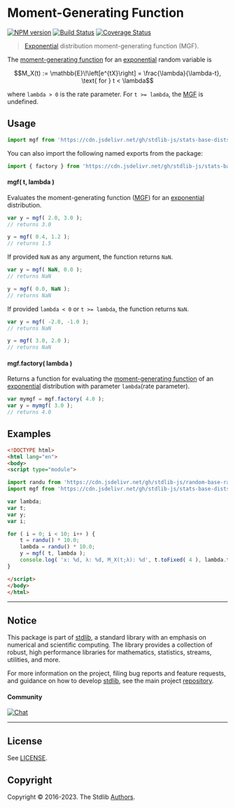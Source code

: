 <!--

@license Apache-2.0

Copyright (c) 2018 The Stdlib Authors.

Licensed under the Apache License, Version 2.0 (the "License");
you may not use this file except in compliance with the License.
You may obtain a copy of the License at

   http://www.apache.org/licenses/LICENSE-2.0

Unless required by applicable law or agreed to in writing, software
distributed under the License is distributed on an "AS IS" BASIS,
WITHOUT WARRANTIES OR CONDITIONS OF ANY KIND, either express or implied.
See the License for the specific language governing permissions and
limitations under the License.

-->

# Moment-Generating Function

[![NPM version][npm-image]][npm-url] [![Build Status][test-image]][test-url] [![Coverage Status][coverage-image]][coverage-url] <!-- [![dependencies][dependencies-image]][dependencies-url] -->

> [Exponential][exponential-distribution] distribution moment-generating function (MGF).

<!-- Section to include introductory text. Make sure to keep an empty line after the intro `section` element and another before the `/section` close. -->

<section class="intro">

The [moment-generating function][mgf] for an [exponential][exponential-distribution] random variable is

<!-- <equation class="equation" label="eq:exponential_mgf_function" align="center" raw="M_X(t) := \mathbb{E}\!\left[e^{tX}\right] = \frac{\lambda}{\lambda-t}, \text{ for } t < \lambda" alt="Moment-generating function (MGF) for an exponential distribution."> -->

```math
M_X(t) := \mathbb{E}\!\left[e^{tX}\right] = \frac{\lambda}{\lambda-t}, \text{ for } t < \lambda
```

<!-- <div class="equation" align="center" data-raw-text="M_X(t) := \mathbb{E}\!\left[e^{tX}\right] = \frac{\lambda}{\lambda-t}, \text{ for } t &lt; \lambda" data-equation="eq:exponential_mgf_function">
    <img src="https://cdn.jsdelivr.net/gh/stdlib-js/stdlib@51534079fef45e990850102147e8945fb023d1d0/lib/node_modules/@stdlib/stats/base/dists/exponential/mgf/docs/img/equation_exponential_mgf_function.svg" alt="Moment-generating function (MGF) for an exponential distribution.">
    <br>
</div> -->

<!-- </equation> -->

where `lambda > 0` is the rate parameter. For `t >= lambda`, the [MGF][mgf] is undefined.

</section>

<!-- /.intro -->

<!-- Package usage documentation. -->



<section class="usage">

## Usage

```javascript
import mgf from 'https://cdn.jsdelivr.net/gh/stdlib-js/stats-base-dists-exponential-mgf@esm/index.mjs';
```

You can also import the following named exports from the package:

```javascript
import { factory } from 'https://cdn.jsdelivr.net/gh/stdlib-js/stats-base-dists-exponential-mgf@esm/index.mjs';
```

#### mgf( t, lambda )

Evaluates the moment-generating function ([MGF][mgf]) for an [exponential][exponential-distribution] distribution.

```javascript
var y = mgf( 2.0, 3.0 );
// returns 3.0

y = mgf( 0.4, 1.2 );
// returns 1.5
```

If provided `NaN` as any argument, the function returns `NaN`.

```javascript
var y = mgf( NaN, 0.0 );
// returns NaN

y = mgf( 0.0, NaN );
// returns NaN
```

If provided `lambda < 0` or `t >= lambda`, the function returns `NaN`.

```javascript
var y = mgf( -2.0, -1.0 );
// returns NaN

y = mgf( 3.0, 2.0 );
// returns NaN
```

#### mgf.factory( lambda )

Returns a function for evaluating the [moment-generating function][mgf] of an [exponential][exponential-distribution] distribution with parameter `lambda`(rate parameter).

```javascript
var mymgf = mgf.factory( 4.0 );
var y = mymgf( 3.0 );
// returns 4.0
```

</section>

<!-- /.usage -->

<!-- Package usage notes. Make sure to keep an empty line after the `section` element and another before the `/section` close. -->

<section class="notes">

</section>

<!-- /.notes -->

<!-- Package usage examples. -->

<section class="examples">

## Examples

<!-- eslint no-undef: "error" -->

```html
<!DOCTYPE html>
<html lang="en">
<body>
<script type="module">

import randu from 'https://cdn.jsdelivr.net/gh/stdlib-js/random-base-randu@esm/index.mjs';
import mgf from 'https://cdn.jsdelivr.net/gh/stdlib-js/stats-base-dists-exponential-mgf@esm/index.mjs';

var lambda;
var t;
var y;
var i;

for ( i = 0; i < 10; i++ ) {
    t = randu() * 10.0;
    lambda = randu() * 10.0;
    y = mgf( t, lambda );
    console.log( 'x: %d, λ: %d, M_X(t;λ): %d', t.toFixed( 4 ), lambda.toFixed( 4 ), y.toFixed( 4 ) );
}

</script>
</body>
</html>
```

</section>

<!-- /.examples -->

<!-- Section to include cited references. If references are included, add a horizontal rule *before* the section. Make sure to keep an empty line after the `section` element and another before the `/section` close. -->

<section class="references">

</section>

<!-- /.references -->

<!-- Section for related `stdlib` packages. Do not manually edit this section, as it is automatically populated. -->

<section class="related">

</section>

<!-- /.related -->

<!-- Section for all links. Make sure to keep an empty line after the `section` element and another before the `/section` close. -->


<section class="main-repo" >

* * *

## Notice

This package is part of [stdlib][stdlib], a standard library with an emphasis on numerical and scientific computing. The library provides a collection of robust, high performance libraries for mathematics, statistics, streams, utilities, and more.

For more information on the project, filing bug reports and feature requests, and guidance on how to develop [stdlib][stdlib], see the main project [repository][stdlib].

#### Community

[![Chat][chat-image]][chat-url]

---

## License

See [LICENSE][stdlib-license].


## Copyright

Copyright &copy; 2016-2023. The Stdlib [Authors][stdlib-authors].

</section>

<!-- /.stdlib -->

<!-- Section for all links. Make sure to keep an empty line after the `section` element and another before the `/section` close. -->

<section class="links">

[npm-image]: http://img.shields.io/npm/v/@stdlib/stats-base-dists-exponential-mgf.svg
[npm-url]: https://npmjs.org/package/@stdlib/stats-base-dists-exponential-mgf

[test-image]: https://github.com/stdlib-js/stats-base-dists-exponential-mgf/actions/workflows/test.yml/badge.svg?branch=main
[test-url]: https://github.com/stdlib-js/stats-base-dists-exponential-mgf/actions/workflows/test.yml?query=branch:main

[coverage-image]: https://img.shields.io/codecov/c/github/stdlib-js/stats-base-dists-exponential-mgf/main.svg
[coverage-url]: https://codecov.io/github/stdlib-js/stats-base-dists-exponential-mgf?branch=main

<!--

[dependencies-image]: https://img.shields.io/david/stdlib-js/stats-base-dists-exponential-mgf.svg
[dependencies-url]: https://david-dm.org/stdlib-js/stats-base-dists-exponential-mgf/main

-->

[chat-image]: https://img.shields.io/gitter/room/stdlib-js/stdlib.svg
[chat-url]: https://app.gitter.im/#/room/#stdlib-js_stdlib:gitter.im

[stdlib]: https://github.com/stdlib-js/stdlib

[stdlib-authors]: https://github.com/stdlib-js/stdlib/graphs/contributors

[umd]: https://github.com/umdjs/umd
[es-module]: https://developer.mozilla.org/en-US/docs/Web/JavaScript/Guide/Modules

[deno-url]: https://github.com/stdlib-js/stats-base-dists-exponential-mgf/tree/deno
[umd-url]: https://github.com/stdlib-js/stats-base-dists-exponential-mgf/tree/umd
[esm-url]: https://github.com/stdlib-js/stats-base-dists-exponential-mgf/tree/esm
[branches-url]: https://github.com/stdlib-js/stats-base-dists-exponential-mgf/blob/main/branches.md

[stdlib-license]: https://raw.githubusercontent.com/stdlib-js/stats-base-dists-exponential-mgf/main/LICENSE

[exponential-distribution]: https://en.wikipedia.org/wiki/Exponential_distribution

[mgf]: https://en.wikipedia.org/wiki/Moment-generating_function

</section>

<!-- /.links -->
